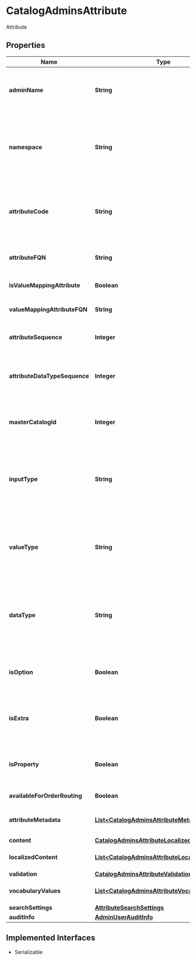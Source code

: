 

# CatalogAdminsAttribute

Attribute

## Properties

| Name | Type | Description | Notes |
|------------ | ------------- | ------------- | -------------|
|**adminName** | **String** | Name of the product displayed in the admin, This field does not need to be unqiue, but is required. It can include spaces...and is limited to a length of 50. |  [optional] |
|**namespace** | **String** | NameSpace, each application creating attributes will have a uniqe namespace to avoid name (Code) collisions. The namespace provided must be a valid registered  namespace. If no namespace is specified it is assumed to be the namespace of the Tenant. |  [optional] |
|**attributeCode** | **String** | Unique identifier of the Attribute. Must be unique within a namespace and cannot be changed once the attribute is created. This value will be generated and match the attribute  sequence if not provided on create. |  [optional] |
|**attributeFQN** | **String** | Attribute fully qualified name, Read only value that combines namespace and attribute code as NameSpace~AttributeCode |  [optional] |
|**isValueMappingAttribute** | **Boolean** | Specifies if this attribute can can be used to generalize values of another attribute |  [optional] |
|**valueMappingAttributeFQN** | **String** | Attribute fully qualified name of a corresponding value mapping atribuite |  [optional] |
|**attributeSequence** | **Integer** | Read only System generated monotonically increasing unique sequence for each attribute created. |  [optional] |
|**attributeDataTypeSequence** | **Integer** | Read only System generated monotonically increasing unique sequence for each attribute,DataType created (this is used to optimize indexed field names in search). |  [optional] |
|**masterCatalogId** | **Integer** | Indentifier of the master that this attribute is a member of. System-supplied and read-only. Attributes will be created in the MasterCatalog of the supplied context. |  [optional] |
|**inputType** | **String** | The InputType type of the attribute. Must be a valid value for InputType defined in InputTypeConst and the combination of types set must match an entry in the AttributeTypeRules resource.   This value cannot be changed after create |  [optional] |
|**valueType** | **String** | The ValueType of the attribute.  Must be a valid value for ValueType defined in ValueTypeTypeConst and the combination of types set must match an entry in the AttributeTypeRules resource.   This value cannot be changed after create |  [optional] |
|**dataType** | **String** | The DataType of the attribute.  Must be a valid value for DataType defined in DataTypeTypeConst and the combination of types set must match an entry in the AttributeTypeRules resource.   This value cannot be changed after create |  [optional] |
|**isOption** | **Boolean** | Specifies if this attribute can have a usage type of Option in a ProductType. This value can only be true when when it matches an AttributeTypeRule in the AttributeTypeRules resource. |  [optional] |
|**isExtra** | **Boolean** | Specifies if this attribute can have a usage type of Extra in a ProductType. This value can only be true when when it matches an AttributeTypeRule in the AttributeTypeRules resource. |  [optional] |
|**isProperty** | **Boolean** | Specifies if this attribute can have a usage type of Property in a ProductType. This value can only be true when when it matches an AttributeTypeRule in the AttributeTypeRules resource. |  [optional] |
|**availableForOrderRouting** | **Boolean** | Specifies if this attribute is available for order routing |  [optional] |
|**attributeMetadata** | [**List&lt;CatalogAdminsAttributeMetadataItem&gt;**](CatalogAdminsAttributeMetadataItem.md) | Attribute Metadata. This list can contain opaque data (key value pairs) that can be used as a property bag for UI concerns. |  [optional] |
|**content** | [**CatalogAdminsAttributeLocalizedContent**](CatalogAdminsAttributeLocalizedContent.md) |  |  [optional] |
|**localizedContent** | [**List&lt;CatalogAdminsAttributeLocalizedContent&gt;**](CatalogAdminsAttributeLocalizedContent.md) | The Content of an attribute. This content is always in the default language of the MasterCatalog. |  [optional] |
|**validation** | [**CatalogAdminsAttributeValidation**](CatalogAdminsAttributeValidation.md) |  |  [optional] |
|**vocabularyValues** | [**List&lt;CatalogAdminsAttributeVocabularyValue&gt;**](CatalogAdminsAttributeVocabularyValue.md) | The list of Values for this attribute. Only available for ValueType:PredefinedVocabulary |  [optional] |
|**searchSettings** | [**AttributeSearchSettings**](AttributeSearchSettings.md) |  |  [optional] |
|**auditInfo** | [**AdminUserAuditInfo**](AdminUserAuditInfo.md) |  |  [optional] |


## Implemented Interfaces

* Serializable


